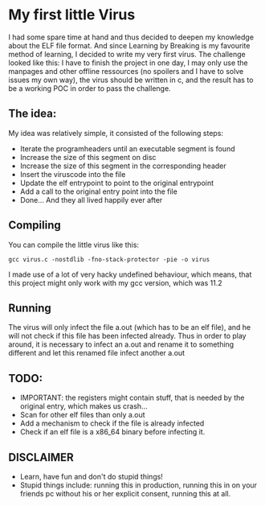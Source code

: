 # My first little Virus
I had some spare time at hand and thus decided to deepen my knowledge about the ELF file format.
And since Learning by Breaking is my favourite method of learning, I decided to write my very first virus.
The challenge looked like this: I have to finish the project in one day, I may only use the manpages and 
other offline ressources (no spoilers and I have to solve issues my own way), the virus should be written in c, and the result has to be a working POC in order to pass the challenge.


## The idea:
My idea was relatively simple, it consisted of the following steps:
- Iterate the programheaders until an executable segment is found
- Increase the size of this segment on disc
- Increase the size of this segment in the corresponding header
- Insert the viruscode into the file
- Update the elf entrypoint to point to the original entrypoint
- Add a call to the original entry point into the file
- Done... And they all lived happily ever after

## Compiling 
You can compile the little virus like this:
```
gcc virus.c -nostdlib -fno-stack-protector -pie -o virus
```
I made use of a lot of very hacky undefined behaviour, which means, that this project might only work with my gcc version, which was 11.2

## Running
The virus will only infect the file a.out (which has to be an elf file), and he will not check if this file has been infected already.
Thus in order to play around, it is necessary to infect an a.out and rename it to something different and let this renamed file infect another a.out

## TODO:
- IMPORTANT: the registers might contain stuff, that is needed by the original entry, which makes us crash...
- Scan for other elf files than only a.out
- Add a mechanism to check if the file is already infected 
- Check if an elf file is a x86_64 binary before infecting it.

## DISCLAIMER
- Learn, have fun and don't do stupid things!
- Stupid things include: running this in production, running this in on your friends pc without his or her explicit consent, running this at all.

